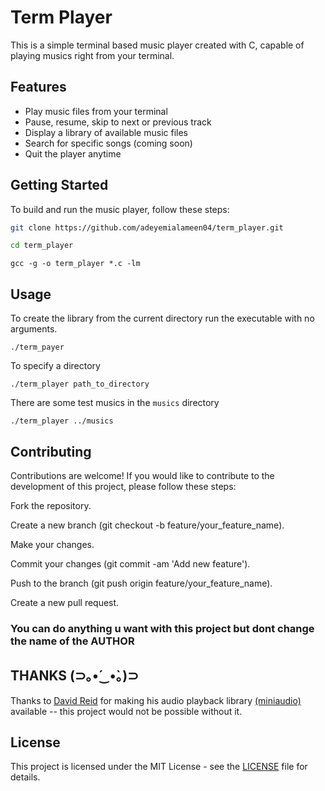 # Term Player
This is a simple terminal based music player created with C, capable of playing musics right from your terminal.

## Features
- Play music files from your terminal
- Pause, resume, skip to next or previous track
- Display a library of available music files
- Search for specific songs (coming soon)
- Quit the player anytime

## Getting Started
To build and run the music player, follow these steps:
```bash
git clone https://github.com/adeyemialameen04/term_player.git
```

```bash
cd term_player
```

```
gcc -g -o term_player *.c -lm
```

## Usage
To create the library from the current directory run the executable with no arguments.
```
./term_payer
```

To specify a directory
```
./term_player path_to_directory
```
There are some test musics in the `musics` directory
```
./term_player ../musics
```

## Contributing
Contributions are welcome! If you would like to contribute to the development of this project, please follow these steps:

Fork the repository.

Create a new branch (git checkout -b feature/your_feature_name).

Make your changes.

Commit your changes (git commit -am 'Add new feature').

Push to the branch (git push origin feature/your_feature_name).

Create a new pull request.

### You can do anything u want with this project but dont change the name of the AUTHOR

## THANKS (⊃｡•́‿•̀｡)⊃
Thanks to [David Reid](https://github.com/mackron) for making his audio playback library [(miniaudio)](https://github.com/mackron/miniaudio) available -- this project would not be possible without it.

## License
This project is licensed under the MIT License - see the [LICENSE](https://github.com/adeyemialameen04/term_player/blob/main/LICENSE) file for details.
